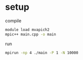 # setup

compile
```bash
module load mvapich2
mpic++ main.cpp -o main
```

run
```bash
mpirun -np 4 ./main -P 1 -N 10000
```
